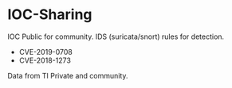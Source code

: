 # IOC-Sharing
IOC Public for community.
IDS (suricata/snort) rules for detection.
- CVE-2019-0708
- CVE-2018-1273

Data from TI Private and community.
